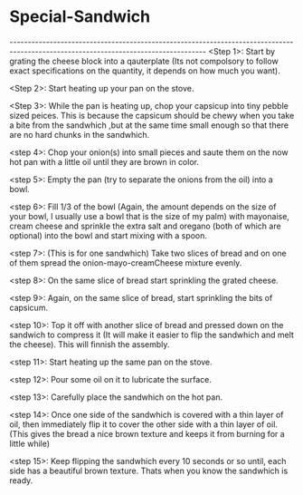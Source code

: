 # Special-Sandwich
----------------------------------------------------------------------------<Recipe>--------------------------------------------------------
                                                                          <Preparation>
<Step 1>: Start by grating the cheese block into a qauterplate (Its not compolsory to follow exact specifications on the quantity, it depends on how much you want).

<Step 2>: Start heating up your pan on the stove.

<Step 3>: While the pan is heating up, chop your capsicup into tiny pebble sized peices. This is because the capsicum should be chewy when you take a bite from the sandwhich ,but at the same time small enough so that there are no hard chunks in the sandwhich.

<step 4>: Chop your onion(s) into small pieces and saute them on the now hot pan with a little oil until they are brown in color.

<step 5>: Empty the pan (try to separate the onions from the oil) into a bowl.

<step 6>: Fill 1/3 of the bowl (Again, the amount depends on the size of your bowl, I usually use a bowl that is the size of my palm) with mayonaise, cream cheese and sprinkle the extra salt and oregano (both of which are optional) into the bowl and start mixing with a spoon.
                                                                            <Assembly>

<step 7>: (This is for one sandwhich) Take two slices of bread and on one of them spread the onion-mayo-creamCheese mixture evenly.

<step 8>: On the same slice of bread start sprinkling the grated cheese.

<step 9>: Again, on the same slice of bread, start sprinkling the bits of capsicum.

<step 10>: Top it off with another slice of bread and pressed down on the sandwich to compress it (It will make it easier to flip the sandwhich and melt the cheese). This will finnish the assembly.
                                                                             <Cooking>

<step 11>: Start heating up the same pan on the stove.

<step 12>: Pour some oil on it to lubricate the surface.

<step 13>: Carefully place the sandwhich on the hot pan.

<step 14>: Once one side of the sandwhich is covered with a thin layer of oil, then immediately flip it to cover the other side with a thin layer of oil. (This gives the bread a nice brown texture and keeps it from burning for a little while)

<step 15>: Keep flipping the sandwhich every 10 seconds or so until, each side has a beautiful brown texture. Thats when you know the sandwhich is ready.

<Repeat these cooking steps for however many sandwhiches you are making.>
<Enjoy!>
